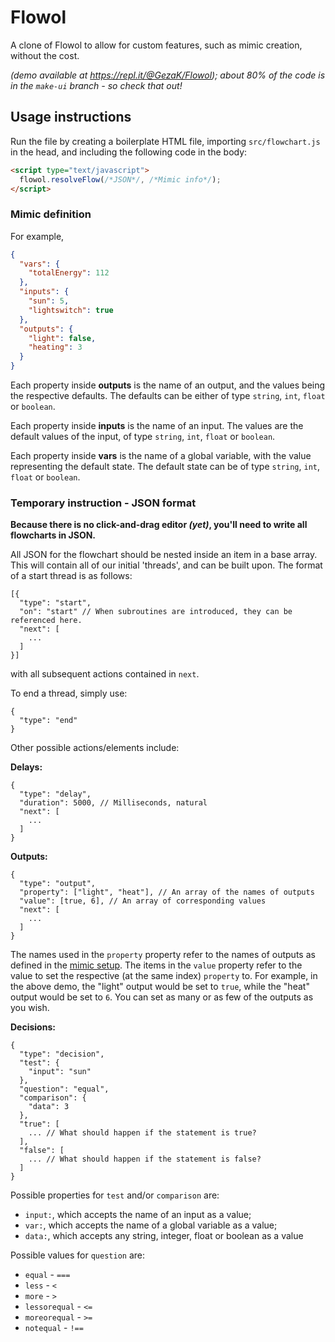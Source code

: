 # Flowol
A clone of Flowol to allow for custom features, such as mimic creation, without the cost.

*(demo available at https://repl.it/@GezaK/Flowol); about 80% of the code is in the `make-ui` branch - so check that out!*

## Usage instructions

Run the file by creating a boilerplate HTML file, importing `src/flowchart.js` in the head, and including the following code in the body:

```html
<script type="text/javascript">
  flowol.resolveFlow(/*JSON*/, /*Mimic info*/);
</script>
```

### Mimic definition

For example,

```json
{
  "vars": {
    "totalEnergy": 112
  },
  "inputs": {
    "sun": 5,
    "lightswitch": true
  },
  "outputs": {
    "light": false,
    "heating": 3
  }
}
```

Each property inside **outputs** is the name of an output, and the values being the respective defaults. The defaults can be either of type `string`, `int`, `float` or `boolean`.

Each property inside **inputs** is the name of an input. The values are the default values of the input, of type `string`, `int`, `float` or `boolean`.

Each property inside **vars** is the name of a global variable, with the value representing the default state. The default state can be of type `string`, `int`, `float` or `boolean`.

### Temporary instruction - JSON format
**Because there is no click-and-drag editor *(yet)*, you'll need to write all flowcharts in JSON.**

All JSON for the flowchart should be nested inside an item in a base array. This will contain all of our initial 'threads', and can be built upon. The format of a start thread is as follows:

```
[{
  "type": "start",
  "on": "start" // When subroutines are introduced, they can be referenced here.
  "next": [
    ...
  ]
}]
```

with all subsequent actions contained in `next`.

To end a thread, simply use:

```
{
  "type": "end"
}
```

Other possible actions/elements include:

**Delays:**

```
{
  "type": "delay",
  "duration": 5000, // Milliseconds, natural
  "next": [
    ...
  ]
}
```

**Outputs:**

```
{
  "type": "output",
  "property": ["light", "heat"], // An array of the names of outputs
  "value": [true, 6], // An array of corresponding values
  "next": [
    ...
  ]
}
```

The names used in the `property` property refer to the names of outputs as defined in the [mimic setup](https://github.com/gezakerecsenyi/flowol/#mimic-definition). The items in the `value` property refer to the value to set the respective (at the same index) `property` to. For example, in the above demo, the "light" output would be set to `true`, while the "heat" output would be set to `6`. You can set as many or as few of the outputs as you wish.

**Decisions:**

```
{
  "type": "decision",
  "test": {
    "input": "sun"
  },
  "question": "equal",
  "comparison": {
    "data": 3
  },
  "true": [
    ... // What should happen if the statement is true?
  ],
  "false": [
    ... // What should happen if the statement is false?
  ]
}
```

Possible properties for `test` and/or `comparison` are:

* `input:`, which accepts the name of an input as a value;
* `var:`, which accepts the name of a global variable as a value;
* `data:`, which accepts any string, integer, float or boolean as a value

Possible values for `question` are:

* `equal` - `===`
* `less` - `<`
* `more` - `>`
* `lessorequal` - `<=`
* `moreorequal` - `>=`
* `notequal` - `!==`
